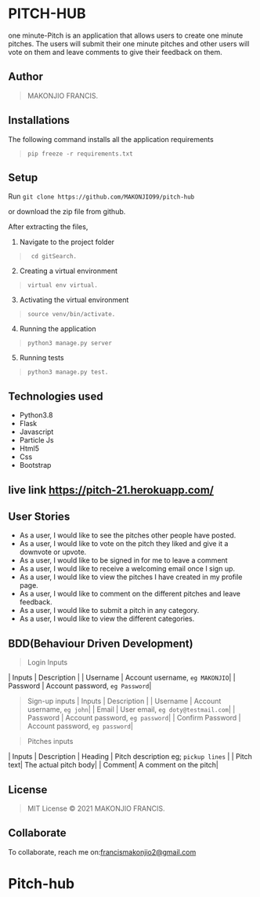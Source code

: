 # PITCH-HUB
one minute-Pitch is an application that allows users to create  one minute pitches. The users will submit their one minute pitches and other users will vote on them and leave comments to give their feedback on them.

## Author
>  MAKONJIO FRANCIS.

## Installations

The following command installs all the application requirements
>``pip freeze -r requirements.txt``

## Setup
Run 
``git clone https://github.com/MAKONJIO99/pitch-hub``

or download the zip file from github.

After extracting the files, 

1. Navigate to the project folder
>`` cd gitSearch.`` 

2. Creating a virtual environment
>``virtual env virtual.``

3. Activating the virtual environment
>``source venv/bin/activate.``

4. Running the application
>``python3 manage.py server``

5. Running tests

 > ``python3 manage.py test.``

## Technologies used
* Python3.8
* Flask
* Javascript
* Particle Js
* Html5
* Css
* Bootstrap
## live link https://pitch-21.herokuapp.com/

## User Stories
* As a user, I would like to see the pitches other people have posted.
* As a user, I would like to vote on the pitch they liked and give it a downvote or upvote.
* As a user, I would like to be signed in for me to leave a comment
* As a user, I would like to receive a welcoming email once I sign up.
* As a user, I would like to view the pitches I have created in my profile page.
* As a user, I would like to comment on the different pitches and leave feedback.
* As a user, I would like to submit a pitch in any category.
* As a user, I would like to view the different categories. 

## BDD(Behaviour Driven Development)
>Login Inputs

| Inputs |  Description |
| Username  | Account username, ``eg MAKONJIO``|
| Password  | Account password, ``eg Password``|

>Sign-up inputs
| Inputs |  Description |
| Username  | Account username, ``eg john``|
| Email  | User email, ``eg doty@testmail.com``|
| Password  | Account password, ``eg password``|
| Confirm Password  | Account password, ``eg password``|

> Pitches inputs

| Inputs | Description 
|  Heading | Pitch description eg; ``pickup lines``  |
|  Pitch text| The actual pitch body|
| Comment| A comment on the pitch|



## License
> MIT License &copy; 2021 MAKONJIO  FRANCIS.

## Collaborate
To collaborate, reach me on:[francismakonjio2@gmail.com]()
# Pitch-hub

